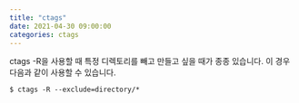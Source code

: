 ```yaml
---
title: "ctags"
date: 2021-04-30 09:00:00
categories: ctags
---
```


ctags -R을 사용할 때 특정 디렉토리를 빼고 만들고 싶을 때가 종종 있습니다. 이 경우 다음과 같이 사용할 수 있습니다. 

```
$ ctags -R --exclude=directory/*
```
